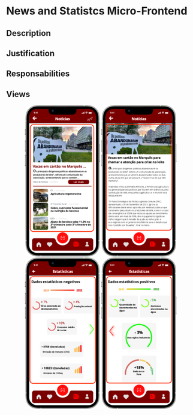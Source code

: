 # News and Statistcs Micro-Frontend

## Description

## Justification

## Responsabilities

## Views
<div style="text-align: center;">
    <img src="https://github.com/DuarteVDG/aw-project/blob/main/micro-frontends/Images/Main news@1x.png?raw=true" style="width: 200px; height: auto;">
    <img src="https://github.com/DuarteVDG/aw-project/blob/main/micro-frontends/Images/News@1x.png?raw=true" style="width: 200px; height: auto;">
    <img src="https://github.com/DuarteVDG/aw-project/blob/main/micro-frontends/Images/Stats@1x.png?raw=true" style="width: 200px; height: auto;">
    <img src="https://github.com/DuarteVDG/aw-project/blob/main/micro-frontends/Images/StatsGreen@1x.png?raw=true" style="width: 200px; height: auto;">
</div>
